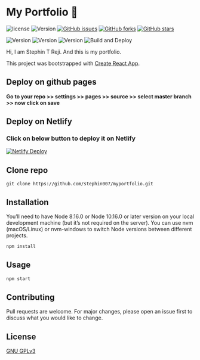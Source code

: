 # My Portfolio 📖

![license](https://img.shields.io/github/license/stephin007/myportfolio)
![Version](https://img.shields.io/github/commit-activity/y/stephin007/myportfolio)
[![GitHub issues](https://img.shields.io/github/issues/stephin007/myportfolio)](https://github.com/stephin007/myportfolio/issues)
[![GitHub forks](https://img.shields.io/github/forks/stephin007/myportfolio)](https://github.com/stephin007/myportfolio/network)
[![GitHub stars](https://img.shields.io/github/stars/stephin007/myportfolio)](https://github.com/stephin007/myportfolio/stargazers)

![Version](https://img.shields.io/github/contributors/stephin007/myportfolio)
![Version](https://img.shields.io/github/last-commit/stephin007/myportfolio)
![Version](https://img.shields.io/github/package-json/v/stephin007/myportfolio)
![Build and Deploy](https://github.com/stephin007/myportfolio/workflows/Build%20and%20Deploy/badge.svg)

Hi, I am Stephin T Reji. And this is my portfolio.

This project was bootstrapped with
[Create React App](https://github.com/facebook/create-react-app).

## Deploy on github pages

**Go to your repo >> settings >> pages >> source >> select master branch >> now
click on save**

## Deploy on Netlify

### Click on below button to deploy it on Netlify

[![Netlify Deploy](https://www.netlify.com/img/deploy/button.svg)](https://app.netlify.com/start/deploy?repository=https://github.com/stephin007/myportfolio)

## Clone repo

```
git clone https://github.com/stephin007/myportfolio.git
```

## Installation

You’ll need to have Node 8.16.0 or Node 10.16.0 or later version on your local
development machine (but it’s not required on the server). You can use nvm
(macOS/Linux) or nvm-windows to switch Node versions between different projects.

```bash
npm install
```

## Usage

```bash
npm start
```

## Contributing

Pull requests are welcome. For major changes, please open an issue first to
discuss what you would like to change.

## License

[GNU GPLv3](https://choosealicense.com/licenses/gpl-3.0/)

